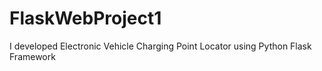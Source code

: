 # FlaskWebProject1
I developed Electronic Vehicle Charging Point Locator using Python Flask Framework

